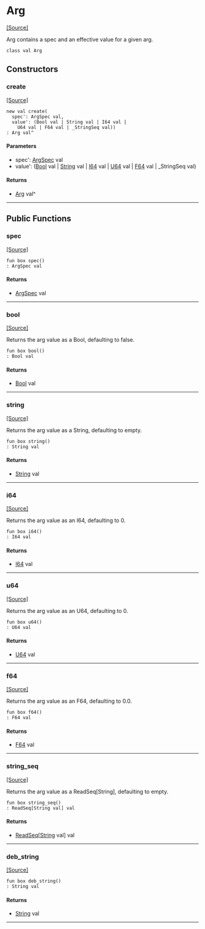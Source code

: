 # Arg
<span class="source-link">[[Source]](src/cli/command.md#L122)</span>

Arg contains a spec and an effective value for a given arg.


```pony
class val Arg
```

## Constructors

### create
<span class="source-link">[[Source]](src/cli/command.md#L129)</span>


```pony
new val create(
  spec': ArgSpec val,
  value': (Bool val | String val | I64 val | 
    U64 val | F64 val | _StringSeq val))
: Arg val^
```
#### Parameters

*   spec': [ArgSpec](cli-ArgSpec.md) val
*   value': ([Bool](builtin-Bool.md) val | [String](builtin-String.md) val | [I64](builtin-I64.md) val | 
    [U64](builtin-U64.md) val | [F64](builtin-F64.md) val | _StringSeq val)

#### Returns

* [Arg](cli-Arg.md) val^

---

## Public Functions

### spec
<span class="source-link">[[Source]](src/cli/command.md#L136)</span>


```pony
fun box spec()
: ArgSpec val
```

#### Returns

* [ArgSpec](cli-ArgSpec.md) val

---

### bool
<span class="source-link">[[Source]](src/cli/command.md#L138)</span>


Returns the arg value as a Bool, defaulting to false.


```pony
fun box bool()
: Bool val
```

#### Returns

* [Bool](builtin-Bool.md) val

---

### string
<span class="source-link">[[Source]](src/cli/command.md#L144)</span>


Returns the arg value as a String, defaulting to empty.


```pony
fun box string()
: String val
```

#### Returns

* [String](builtin-String.md) val

---

### i64
<span class="source-link">[[Source]](src/cli/command.md#L150)</span>


Returns the arg value as an I64, defaulting to 0.


```pony
fun box i64()
: I64 val
```

#### Returns

* [I64](builtin-I64.md) val

---

### u64
<span class="source-link">[[Source]](src/cli/command.md#L156)</span>


Returns the arg value as an U64, defaulting to 0.


```pony
fun box u64()
: U64 val
```

#### Returns

* [U64](builtin-U64.md) val

---

### f64
<span class="source-link">[[Source]](src/cli/command.md#L162)</span>


Returns the arg value as an F64, defaulting to 0.0.


```pony
fun box f64()
: F64 val
```

#### Returns

* [F64](builtin-F64.md) val

---

### string_seq
<span class="source-link">[[Source]](src/cli/command.md#L168)</span>


Returns the arg value as a ReadSeq[String], defaulting to empty.


```pony
fun box string_seq()
: ReadSeq[String val] val
```

#### Returns

* [ReadSeq](builtin-ReadSeq.md)\[[String](builtin-String.md) val\] val

---

### deb_string
<span class="source-link">[[Source]](src/cli/command.md#L178)</span>


```pony
fun box deb_string()
: String val
```

#### Returns

* [String](builtin-String.md) val

---

